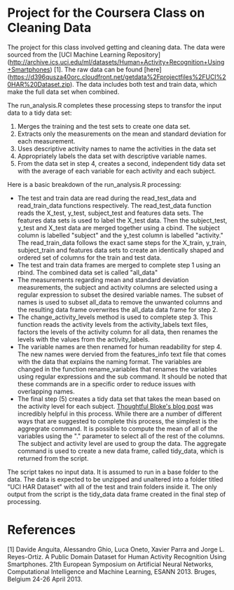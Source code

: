 # Project for the Coursera Class on Cleaning Data

The project for this class involved getting and cleaning data.  The data were sourced from the [UCI Machine Learning Repository] (http://archive.ics.uci.edu/ml/datasets/Human+Activity+Recognition+Using+Smartphones) [1].  The raw data can be found [here] (https://d396qusza40orc.cloudfront.net/getdata%2Fprojectfiles%2FUCI%20HAR%20Dataset.zip).  The data includes both test and train data, which make the full data set when combined.  

The run_analysis.R completes these processing steps to transfor the input data to a tidy data set:

1. Merges the training and the test sets to create one data set.
2. Extracts only the measurements on the mean and standard deviation for each measurement.
3. Uses descriptive activity names to name the activities in the data set
4. Appropriately labels the data set with descriptive variable names.
5. From the data set in step 4, creates a second, independent tidy data set with the average of each variable for each activity and each subject.

Here is a basic breakdown of the run_analysis.R processing:
*  The test and train data are read during the read_test_data and read_train_data functions respectively.  The read_test_data function reads the X_test, y_test, subject_test and features data sets.  The features data sets is used to label the X_test data.  Then the subject_test, y_test and X_test data are merged together using a cbind.  The subject column is labelled "subject" and the y_test column is labelled "activity."  The read_train_data follows the exact same steps for the X_train, y_train, subject_train and features data sets to create an identically shaped and ordered set of columns for the train and test data.
*  The test and train data frames are merged to complete step 1 using an rbind.  The combined data set is called "all_data"
*  The measurements regarding mean and standard deviation measurements, the subject and activity columns are selected using a regular expression to subset the desired variable names.  The subset of names is used to subset all_data to remove the unwanted columns and the resulting data frame overwrites the all_data data frame for step 2.
*  The change_activity_levels method is used to complete step 3.  This function reads the activity levels from the activity_labels text files, factors the levels of the activity column for all data, then renames the levels with the values from the activity_labels.
*  The variable names are then renamed for human readability for step 4.  The new names were dervied from the features_info text file that comes with the data that explains the naming format.  The variables are changed in the function rename_variables that renames the variables using regular expressions and the sub command.  It should be noted that these commands are in a specific order to reduce issues with overlapping names.
*  The final step (5) creates a tidy data set that takes the mean based on the activity level for each subject.  [Thoughtful Bloke's blog post](https://thoughtfulbloke.wordpress.com/2015/09/09/getting-and-cleaning-the-assignment/) was incredibly helpful in this process.  While there are a number of different ways that are suggested to complete this process, the simplest is the aggregrate command.  It is possible to compute the mean of all of the variables using the "." parameter to select all of the rest of the columns.  The subject and activity level are used to group the data.  The aggregate command is used to create a new data frame, called tidy_data, which is returned from the script.  

The script takes no input data.  It is assumed to run in a base folder to the data.  The data is expected to be unzipped and unaltered into a folder titled "UCI HAR Dataset" with all of the test and train folders inside it.  The only output from the script is the tidy_data data frame created in the final step of processing.

# References
[1]  Davide Anguita, Alessandro Ghio, Luca Oneto, Xavier Parra and Jorge L. Reyes-Ortiz. A Public Domain Dataset for Human Activity Recognition Using Smartphones. 21th European Symposium on Artificial Neural Networks, Computational Intelligence and Machine Learning, ESANN 2013. Bruges, Belgium 24-26 April 2013.
